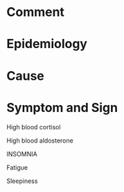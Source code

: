 # Comment

# Epidemiology

# Cause

# Symptom and Sign

High blood cortisol

High blood aldosterone

INSOMNIA

Fatigue

Sleepiness

